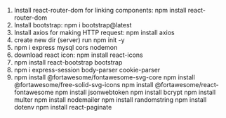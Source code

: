 1. Install react-router-dom for linking components: npm install react-router-dom
2. Install bootstrap: npm i bootstrap@latest
3. Install axios for making HTTP request: npm install axios
4. create new dir (server) run npm init -y
5. npm i express mysql cors nodemon
6. download react icon: npm install react-icons
7. npm install react-bootstrap bootstrap
8. npm i express-session body-parser cookie-parser
9. npm install @fortawesome/fontawesome-svg-core
npm install @fortawesome/free-solid-svg-icons
npm install @fortawesome/react-fontawesome
npm install jsonwebtoken
npm install bcrypt
npm install multer
npm install nodemailer
npm install randomstring
npm install dotenv
npm install react-paginate




